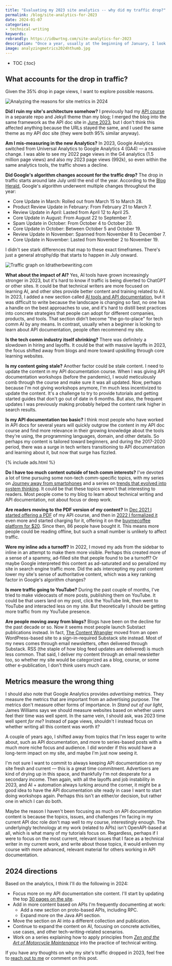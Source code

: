 ```yaml
---
title: "Evaluating my 2023 site analytics -- why did my traffic drop?"
permalink: /blog/site-analytics-for-2023
date: 2024-01-07
categories:
- technical-writing
keywords: 
rebrandly: https://idbwrtng.com/site-analytics-for-2023
description: "Once a year, usually at the beginning of January, I look at my site analytics with the latest numbers from Google Analytics and also reflect on trends, changing directions, and other metrics for the year. This weekend I updated my <a href='/analytics'>site's analytics</a> for 2023. The metrics were kind of harsh for my site this year. Page views were down 35%, users down 37%. Page views per session were down 12%. My top 30 pages were almost all to pages in my API documentation course &mdash; almost none of which were new in 2023. Accounting for the shift could be the many changes to Google's search algorithms, the changes in Google Analytics itself, the layoffs and industry slowdowns in tech comm, the expanding influence of AI, stale content, and other reasons."
image: analyzingmetrics2024hthumb.jpg
---
```


* TOC
{:toc}

## What accounts for the drop in traffic?

Given the 35% drop in page views, I want to explore possible reasons.

<img style="max-width: 500px" src="{{site.media}}/analyzingmetrics2024.jpg" alt="Analyzing the reasons for site metrics in 2024" />

**Did I ruin my site's architecture somehow?** I previously had my [API course](/learnapidoc) in a separate repo and Jekyll theme than my blog; I merged the blog into the same framework as the API doc site in [June 2023](/blog/blog-and-api-doc-site-merged-same-code), but I don't think this affected anything because the URLs stayed the same, and I used the same theme as my API doc site (they were both 95% similar anyway).

**Am I mis-measuring in the new Analytics?** In 2023, Google Analytics switched from Universal Analytics to Google Analytics 4 (GA4) &mdash; a massive change. I was able to see my 2022 page views in the G4 analytics (1.5 million page views) and also my 2023 page views (992k), so even within the same analytics tools, the traffic shows a decline.

**Did Google's algorithm changes account for the traffic drop?** The drop in traffic starts around late July until the end of the year. According to the [Blog Herald](https://www.blogherald.com/news/a-thorough-review-of-2023-google-algorithm-updates/), Google's algorithm underwent multiple changes throughout the year:

* Core Update in March: Rolled out from March 15 to March 28​​.
* Product Review Update in February: From February 21 to March 7​​.
* Review Update in April: Lasted from April 12 to April 25​​.
* Core Update in August: From August 22 to September 7​​.
* Spam Update in October: From October 4 to October 20​​.
* Core Update in October: Between October 5 and October 19​​.
* Review Update in November: Spanned from November 8 to December 7​​.
* Core Update in November: Lasted from November 2 to November 19​​.

I didn't see stark differences that map to these exact timeframes. There's just a general atrophy/dip that starts to happen in July onward. 

<img src="https://s3.us-west-1.wasabisys.com/idbwmedia.com/images/pageviewsscreenshotanalytics2023.png" alt="Traffic graph on Idratherbewriting.com" />

**What about the impact of AI?** Yes, AI tools have grown increasingly stronger in 2023, but it's hard to know if traffic is being diverted to ChatGPT or other sites. It could be that technical writers are more focused on learning AI, and other sites provide better content and training related to AI. In 2023, I added a new section called [AI tools and API documentation](/ai/index.html), but it was difficult to write because the landscape is changing so fast, no one has a handle on the best approaches to use, and it's hard to distill best practices into concrete strategies that people can adopt for different companies, products, and tools. That section didn't become "the go-to-place" for tech comm AI by any means. In contrast, usually when a beginner is looking to learn about API documentation, people often recommend my site.

**Is the tech comm industry itself shrinking?** There was definitely a slowdown in hiring and layoffs. It could be that with massive layoffs in 2023, the focus shifted away from blogs and more toward upskilling through core learning websites.

**Is my content going stale?** Another factor could be stale content. I need to update the content in my API documentation course. When I was giving API documentation workshops (before the pandemic), I would meticulously comb through the course and make sure it was all updated. Now, perhaps because I'm not giving workshops anymore, I'm much less incentivized to update the content. It's a challenge to try to provide tutorials and getting started guides that don't go out of date in 6 months. But also, the frequent updates I was previously making probably helped the content rank higher in search results.

**Is my API documentation too basic?** I think most people who have worked in API docs for several years will quickly outgrow the content in my API doc course and find more relevance in their growing knowledge about the tools they're using, the programming languages, domain, and other details. So perhaps my content is tailored toward beginners, and during the 2017-2020 period, there was a surge in tech writers transitioning to API documentation and learning about it, but now that surge has fizzled.

{% include ads.html %}

**Do I have too much content outside of tech comm interests?** I've devoted a lot of time pursuing some non-tech comm-specific topics, with my series on [Journey away from smartphones](/smartphones) and a series on [trends that evolved into system thinking](/trends/trends-to-follow-or-forget-intro.html). It could be that these topics weren't that interesting to readers. Most people come to my blog to learn about technical writing and API documentation, not about focus or deep work.

**Are readers moving to the PDF version of my content?** In [Dec 2021 I started offering a PDF](/blog/pdf-and-ebook-formats-for-api-doc-course) of my API course, and then in [2022 I formalized it](/blog/chapter-pdfs-for-api-doc-course) even more and started charging for it, offering it on the [buymecoffee platform for $20](/learnapidoc/download.html). Since then, 86 people have bought it. This means more people could be reading offline, but such a small number is unlikely to affect traffic.

**Were my inline ads a turnoff?** In 2022, I moved my ads from the sidebar to inline in an attempt to make them more visible. Perhaps this created more of a sense of a spammy, ad-filled site that people found to be a turnoff? Or maybe Google interpreted this content as ad-saturated and so penalized my site in search engine traffic more. Did the ads intercepting my post content lower my site's sense of authoritative content, which was a key ranking factor in Google's algorithm changes?

**Is more traffic going to YouTube?** During the past couple of months, I've tried to make videocasts of more posts, publishing them on YouTube. It could be that users land on my post, click the YouTube link, then went to YouTube and interacted less on my site. But theoretically I should be getting more traffic from my YouTube presence.

**Are people moving away from blogs?** Blogs have been on the decline for the past decade or so. Now it seems most people launch Substact publications instead. In fact, [The Content Wrangler](https://www.thecontentwrangler.com/) moved from an open WordPress-based site to a sign-in-required Substack site instead. Most of my news comes through email newsletters, often delivered through Substack. RSS (the staple of how blog feed updates are delivered) is much less common. That said, I deliver my content through an email newsletter too, so whether my site would be categorized as a blog, course, or some other e-publication, I don't think users much care.

## Metrics measure the wrong thing

I should also note that Google Analytics provides *advertising* metrics. They measure the metrics that are important from an advertising purpose. The metrics don't measure other forms of importance. In *Stand out of our light*, James Williams says we should measure websites based on whether users feel their time was well spent. In the same vein, I should ask, was 2023 time well spent *for me*? Instead of page views, shouldn't I instead focus on whether writing all this content was worth it? 

A couple of years ago, I shifted away from topics that I'm less eager to write about, such as API documentation, and more to series-based posts with a much more niche focus and audience. I did wonder if this would have a long-term impact on my site, and maybe I'm just now seeing it. 

I'm not sure I want to commit to always keeping API documentation on my site fresh and current &mdash; this is a great time commitment. Advertisers are kind of drying up in this space, and thankfully I'm not desperate for a secondary income. Then again, with all the layoffs and job instability in 2023, and AI + automation always lurking around the corner, it might be a good idea to have the API documentation site ready in case I want to start doing workshops again. Perhaps this isn't an either/or decision, but rather one in which I can do both.

Maybe the reason I haven't been focusing as much on API documentation content is because the topics, issues, and challenges I'm facing in my current API doc role don't map well to my course, interestingly enough. The underlyingly technology at my work (related to APIs) isn't OpenAPI-based at all, which is what many of my tutorials focus on. Regardless, perhaps if I were to focus on the most current, relevant issues that I face as a technical writer in my current work, and write about those topics, it would enliven my course with more advanced, relevant material for others working in API documentation.

## 2024 directions

Based on the analytics, I think I'll do the following in 2024:

* Focus more on my API documentation site content. I'll start by updating the top [30 pages on the site](/analytics#top_pages).
* Add in more content based on APIs I'm frequently documenting at work: 
  * Add a new section on proto-based APIs, including RPC. 
  * Expand more on the Java API section.
* Move the section on AI into a different collection and publication.
* Continue to expand the content on AI, focusing on concrete activities, use cases, and other tech-writing-related scenarios.
* Work on a series explaining how to apply principles from [*Zen and the Art of Motorcycle Maintenance*](/zamm/why-reread-zen-and-art-of-motorcycle-maintenance.html) into the practice of technical writing.


If you have any thoughts on why my site's traffic dropped in 2023, feel free to [reach out to me](/contact) or comment on this post. 